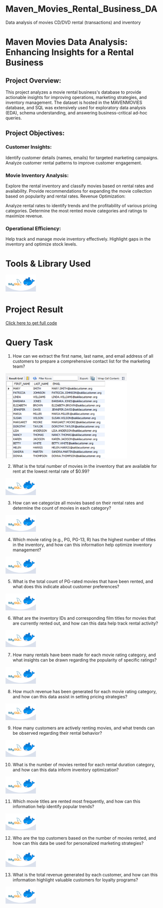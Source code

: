 # Maven_Movies_Rental_Business_DA
Data analysis of movies CD/DVD rental (transactions) and inventory

# Maven Movies Data Analysis: Enhancing Insights for a Rental Business

## Project Overview:
This project analyzes a movie rental business's database to provide actionable insights for improving operations, marketing strategies, and inventory management. The dataset is hosted in the MAVENMOVIES database, and SQL was extensively used for exploratory data analysis (EDA), schema understanding, and answering business-critical ad-hoc queries.

## Project Objectives:

### Customer Insights:

Identify customer details (names, emails) for targeted marketing campaigns.
Analyze customer rental patterns to improve customer engagement.

### Movie Inventory Analysis:

Explore the rental inventory and classify movies based on rental rates and availability.
Provide recommendations for expanding the movie collection based on popularity and rental rates.
Revenue Optimization:

Analyze rental rates to identify trends and the profitability of various pricing categories.
Determine the most rented movie categories and ratings to maximize revenue.

### Operational Efficiency:

Help track and manage movie inventory effectively.
Highlight gaps in the inventory and optimize stock levels.


# Tools & Library Used
[<img src="./IMAGES/IMG_MYSQL.jpg" alt="IMG_MYSQL.jpg" width="100"/>](https://www.mysql.com/) &nbsp;

# Project Result

[Click here to get full code](https://github.com/MaithiliGajbhiye/Maven_Movies_Rental_Business_DA/blob/main/MOVIES_RENTAL_CODE.sql)

# Query Task

1. How can we extract the first name, last name, and email address of all customers to prepare a comprehensive contact list for the marketing team?

[<img src="./IMAGES/email.png" alt="email.png" width="400"/>](https://www.mysql.com/) &nbsp;


2. What is the total number of movies in the inventory that are available for rent at the lowest rental rate of $0.99?

[<img src="./IMAGES/IMG_MYSQL.jpg" alt="IMG_MYSQL.jpg" width="100"/>](https://www.mysql.com/) &nbsp;


3. How can we categorize all movies based on their rental rates and determine the count of movies in each category?

[<img src="./IMAGES/IMG_MYSQL.jpg" alt="IMG_MYSQL.jpg" width="100"/>](https://www.mysql.com/) &nbsp;


4. Which movie rating (e.g., PG, PG-13, R) has the highest number of titles in the inventory, and how can this information help optimize inventory management?

[<img src="./IMAGES/IMG_MYSQL.jpg" alt="IMG_MYSQL.jpg" width="100"/>](https://www.mysql.com/) &nbsp;


5. What is the total count of PG-rated movies that have been rented, and what does this indicate about customer preferences?

[<img src="./IMAGES/IMG_MYSQL.jpg" alt="IMG_MYSQL.jpg" width="100"/>](https://www.mysql.com/) &nbsp;


6. What are the inventory IDs and corresponding film titles for movies that are currently rented out, and how can this data help track rental activity?

[<img src="./IMAGES/IMG_MYSQL.jpg" alt="IMG_MYSQL.jpg" width="100"/>](https://www.mysql.com/) &nbsp;


7. How many rentals have been made for each movie rating category, and what insights can be drawn regarding the popularity of specific ratings?

[<img src="./IMAGES/IMG_MYSQL.jpg" alt="IMG_MYSQL.jpg" width="100"/>](https://www.mysql.com/) &nbsp;


8. How much revenue has been generated for each movie rating category, and how can this data assist in setting pricing strategies?

[<img src="./IMAGES/IMG_MYSQL.jpg" alt="IMG_MYSQL.jpg" width="100"/>](https://www.mysql.com/) &nbsp;


9. How many customers are actively renting movies, and what trends can be observed regarding their rental behavior?

[<img src="./IMAGES/IMG_MYSQL.jpg" alt="IMG_MYSQL.jpg" width="100"/>](https://www.mysql.com/) &nbsp;


10. What is the number of movies rented for each rental duration category, and how can this data inform inventory optimization?

[<img src="./IMAGES/IMG_MYSQL.jpg" alt="IMG_MYSQL.jpg" width="100"/>](https://www.mysql.com/) &nbsp;


11. Which movie titles are rented most frequently, and how can this information help identify popular trends?

[<img src="./IMAGES/IMG_MYSQL.jpg" alt="IMG_MYSQL.jpg" width="100"/>](https://www.mysql.com/) &nbsp;


12. Who are the top customers based on the number of movies rented, and how can this data be used for personalized marketing strategies?

[<img src="./IMAGES/IMG_MYSQL.jpg" alt="IMG_MYSQL.jpg" width="100"/>](https://www.mysql.com/) &nbsp;


13. What is the total revenue generated by each customer, and how can this information highlight valuable customers for loyalty programs?

[<img src="./IMAGES/IMG_MYSQL.jpg" alt="IMG_MYSQL.jpg" width="100"/>](https://www.mysql.com/) &nbsp;
